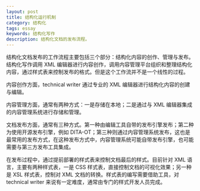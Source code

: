 ```yaml
---
layout: post
title: 结构化运行机制
category: 结构化
tags: essay
keywords: 结构化写作
description: 结构化文档的发布流程。
---
```


结构化文档发布的工作流程主要包括三个部分：结构化内容的创作、管理与发布。结构化写作调用 XML 编辑器进行内容创作，调用内容管理平台组织和整理结构化内容，通过样式表来控制发布的格式。但是这个工作流并不是一个线性的过程。

内容创作方面，technical writer 通过专业的 XML 编辑器进行结构化内容的创建与编辑。

内容管理方面，通常有两种方式：一是存储在本地；二是通过与 XML 编辑器集成的内容管理系统进行存储和管理。

文档发布方面，通常有三种方式。第一种由编辑工具自带的发布引擎发布；第二种为使用开源发布引擎，例如 DITA-OT；第三种则通过内容管理系统发布，这也是最常用的发布方式，在这种发布方式中，内容管理系统可能自带发布引擎，也可能需要与第三方发布工具集成。

在发布过程中，通过提前部署的样式表来控制文档最后的样式。目前针对 XML 语言，主要有两种样式表，一是 CSS 样式表，直接控制文档的可视化效果；另一种是 XSL 样式表，控制对 XML 文档的转换。样式表的编写需要借助工具，对 technical writer 来说有一定难度，通常由专门的样式开发人员完成。